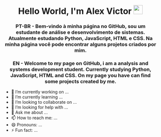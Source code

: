 <h1 align="center">Hello World, I'm Alex Victor <img src="https://raw.githubusercontent.com/kaueMarques/kaueMarques/master/hi.gif" width="30px"></h1>

<h3 align="center">
                   PT-BR - Bem-vindo à minha página no GitHub, sou um estudante de análise e desenvolvimento de sistemas. Atualmente estudando Python, JavaScript, HTML e CSS.
                    Na minha página você pode encontrar alguns projetos criados por mim.
</h3>
<h3 align="center">
                   EN - Welcome to my page on GitHub, i am a analysis and systems development student. Currently studying Python, JavaScript, HTML and CSS. 
                    On my page you have can find some projects created by me.
</h3>

- 🔭 I’m currently working on ...
- 🌱 I’m currently learning ...
- 👯 I’m looking to collaborate on ...
- 🤔 I’m looking for help with ...
- 💬 Ask me about ...
- 📫 How to reach me: ...
- 😄 Pronouns: ...
- ⚡ Fun fact: ...


